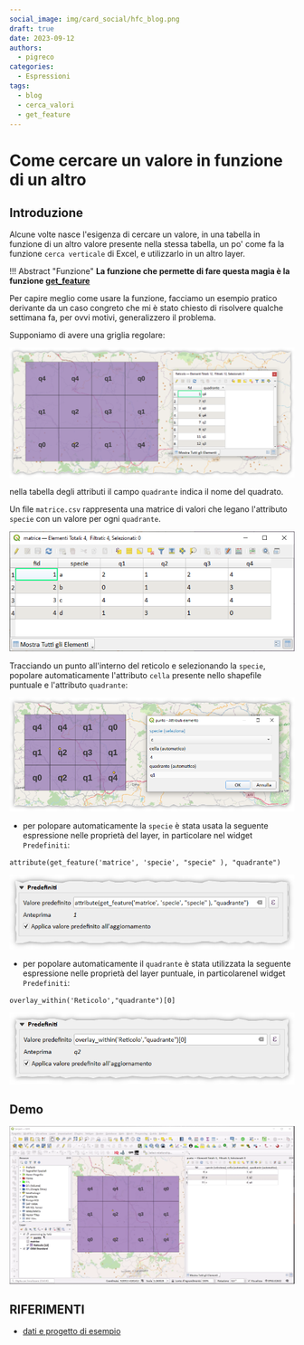 ```yaml
---
social_image: img/card_social/hfc_blog.png
draft: true
date: 2023-09-12
authors:
  - pigreco
categories:
  - Espressioni
tags:
  - blog
  - cerca_valori
  - get_feature
---
```


# Come cercare un valore in funzione di un altro

## Introduzione

Alcune volte nasce l'esigenza di cercare un valore, in una tabella in funzione di un altro valore presente nella stessa tabella, un po' come fa la funzione `cerca verticale` di Excel, e utilizzarlo in un altro layer.

!!! Abstract "Funzione"
    **La funzione che permette di fare questa magia è la funzione [get_feature](../../../gr_funzioni/record_e_attributi/record_e_attributi_unico.md#get_feature)**

<!-- more -->

Per capire meglio come usare la funzione, facciamo un esempio pratico derivante da un caso congreto che mi è stato chiesto di risolvere qualche settimana fa, per ovvi motivi, generalizzero il problema.

Supponiamo di avere una griglia regolare:

[![](./img_01.png)](./img_01.png)

nella tabella degli attributi il campo `quadrante` indica il nome del quadrato.

Un file `matrice.csv` rappresenta una matrice di valori che legano l'attributo `specie` con un valore per ogni `quadrante`.

[![](./img_02.png)](./img_02.png)

Tracciando un punto all'interno del reticolo e selezionando la `specie`, popolare automaticamente l'attributo `cella` presente nello shapefile puntuale e l'attributo `quadrante`:

[![](./img_03.png)](./img_03.png)

- per polopare automaticamente la `specie` è stata usata la seguente espressione nelle proprietà del layer, in particolare nel widget `Predefiniti`:

```
attribute(get_feature('matrice', 'specie', "specie" ), "quadrante")
```

[![](./img_04.png)](./img_04.png)

- per popolare automaticamente il `quadrante` è stata utilizzata la seguente espressione nelle proprietà del layer puntuale, in particolarenel widget `Predefiniti`:

```
overlay_within('Reticolo',"quadrante")[0]
```

[![](./img_05.png)](./img_05.png)

## Demo

[![](./demo.gif)](./demo.gif)

## RIFERIMENTI

- [dati e progetto di esempio](./cerca_valore.zip)

